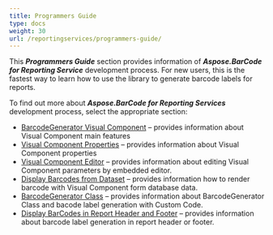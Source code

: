 ```yaml
---
title: Programmers Guide
type: docs
weight: 30
url: /reportingservices/programmers-guide/
---
```

This ***Programmers Guide*** section provides information of ***Aspose.BarCode for Reporting Service*** development process. For new users, this is the fastest way to learn how to use the library to generate barcode labels for reports.

To find out more about ***Aspose.BarCode for Reporting Services*** development process, select the appropriate section:
- [BarcodeGenerator Visual Component](/barcode/reportingservices/barcodegenerator-visual-component/) – provides information about Visual Component main features
- [Visual Component Properties](/barcode/reportingservices/visual-component-properties/) – provides information about Visual Component properties
- [Visual Component Editor](/barcode/reportingservices/visual-component-editor/) – provides information about editing Visual Component parameters by embedded editor.
- [Display Barcodes from Dataset](/barcode/reportingservices/display-barcodes-from-dataset/) – provides information how to render barcode with Visual Component form database data.
- [BarcodeGenerator Class](/barcode/reportingservices/barcodegenerator-class/) – provides information about BarcodeGenerator Class and bacode label generation with Custom Code.
- [Display BarCodes in Report Header and Footer](/barcode/reportingservices/display-barcodes-in-report-header-and-footer/) – provides information about barcode label generation in report header or footer.